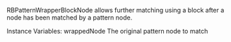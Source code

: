 RBPatternWrapperBlockNode allows further matching using a block after a node has been matched by a pattern node.Instance Variables:	wrappedNode	<RBProgramNode>	The original pattern node to match